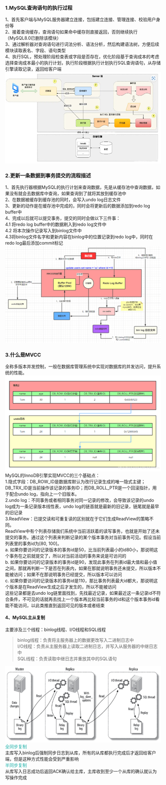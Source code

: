 ﻿### 1.MySQL查询语句的执行过程
1、首先客户端与MySQL服务器建立连接，包括建立连接、管理连接、校验用户身份等
<br>
2、接着查询缓存，查询语句如果命中缓存则直接返回，否则继续执行（MySQL8.0已删除该模块）
<br>
3、通过解析器对查询语句进行词法分析、语法分析，然后构建语法树，方便后续模块读取表名、字段、语句类型
<br>
4、执行SQL，预处理阶段检查表或字段是否存在，优化阶段基于查询成本的考虑选择查询成本最小的执行计划，执行阶段根据执行计划执行SQL查询语句，从存储引擎读取记录，返回给客户端
![sql执行过程](../pics/sql_run.png)

### 2.更新一条数据到事务提交的流程描述
1、首先执行器根据MySQL的执行计划来查询数据，先是从缓存池中查询数据，如果没有就会去数据库中查询，如果查询到了就将其放到缓存池中
<br>
2、在数据被缓存到缓存池的同时，会写入undo log日志文件
<br>
3、更新的动作是在缓存池中完成的，同时会将更新后的数据添加到redo log buffer中
<br>
4、完成以后就可以提交事务，提交的同时会做以下三件事： 
<br>
4.1 将redo log buffer中的数据刷入到redo log文件中
<br>
4.2 将本次操作记录写入到binlog文件中
<br>
4.3将binlog文件名字和更新内容在binlog中的位置记录到redo log中，同时在redo log最后添加commit标记
![sql更新过程](../pics/sql_update.png)
### 3.什么是MVCC
全称多版本并发控制，一般在数据库管理系统中实现对数据库的并发访问，提升系统的性能。
<br>
![MVCC](../pics/mvcc.png)
MySQL的InnoDB引擎实现MVCC的三个基础点：
<br>
1.隐式字段：DB_ROW_ID是数据库默认为改行记录生成的唯一隐式主键；DB_TRX_ID是当前操作该记录的事务ID；而DB_ROLL_PTR是一个回滚指针，用于配合undo log，指向上一个旧版本。
<br>
2.undo log：不同事务或者相同事务对同一记录的修改，会导致该记录的undo log成为一条记录版本线性表，undo log的链首就是最新的旧记录，链尾就是最早的旧记录
<br>
3.ReadView：已提交读和可重复读的区别就在于它们生成ReadView的策略不同。
<br>
ReadView中有个列表存储我们系统中当前活跃着的读写事务，也就是开始了还未提交的事务。通过这个列表来判断记录的某个版本事务对当前事务可见。假设当前列表里的事务id为[80, 100]。
<br>
a. 如果你要访问的记录版本的事务id是50，比当前列表最小的id80小，那说明这个事务在之前就提交了，所以对当前活动的事务来说是可访问的
<br>
b. 如果你要访问的记录版本的事务id是90，发现此事务在列表id最大值和最小值之间，那就再判断一下是否在列表内，如果在那就说明事务还未提交，所以版本不能被访问；如果不在那说明事务已经提交，所以版本可以访问
<br>
c. 如果你要访问的记录版本的事务id是110，那比事务列表最大id都大，那说明这个版本是在ReadView生成之后才发生的，所以不能被访问
<br>
这些记录都是去undo log链里面找到，先找最近记录，如果最近这一条记录id不符合条件，不可见的话就再去找上一个版本再比较当前事务的id和这个版本事务id看能不能访问，以此类推直到返回可见的版本或者结束

#### 4、MySQL主从复制
主要涉及三个线程：binlog线程、I/O线程和SQL线程
<br>
> binlog线程：负责将主服务器上的数据更改写入二进制日志中
> <br>
> I/O线程：负责从主服务器上读取二进制日志，并写入从服务器的中继日志中
> <br>
> SQL线程：负责读取中继日志并重放其中的SQL语句
> <br>

![MySQL主从复制](../pics/master_slave.png)
<font color=#20B2AA>全同步复制</font>
<br>
主库写入binlog后强制同步日志到从库，所有的从库都执行完成后才返回给客户端，但是这种方式性能会受到严重影响
<br>
<font color=#20B2AA>半同步复制</font>
<br>
从库写入日志成功后返回ACK确认给主库，主库收到至少一个从库的确认就认为写操作完成

